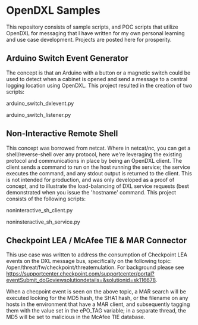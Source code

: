 # OpenDXL Samples
This repository consists of sample scripts, and POC scripts that utilize OpenDXL for messaging that I have written for my own personal learning and use case development.  Projects are posted here for prosperity.

## Arduino Switch Event Generator
The concept is that an Arduino with a button or a magnetic switch could be used to detect when a cabinet is opened and send a message to a central logging location using OpenDXL. This project resulted in the creation of two scripts:

arduino_switch_dxlevent.py

arduino_switch_listener.py

## Non-Interactive Remote Shell
This concept was borrowed from netcat.  Where in netcat/nc, you can get a shell/reverse-shell over any protocol, here we're leveraging the existing protocol and communications in place by being an OpenDXL client.  The client sends a command to run on the host running the service; the service executes the command, and any stdout output is returned to the client.  This is not intended for production, and was only developed as a proof of concept, and to illustrate the load-balancing of DXL service requests (best demonstrated when you issue the 'hostname' command.  This project consists of the following scripts:

noninteractive_sh_client.py

noninsteractive_sh_service.py

## Checkpoint LEA / McAfee TIE & MAR Connector
This use case was written to address the consumption of Checkpoint LEA events on the DXL message bus, specifically on the following topic:
/open/threat/fw/checkpoint/threatemulation. For background please see https://supportcenter.checkpoint.com/supportcenter/portal?eventSubmit_doGoviewsolutiondetails=&solutionid=sk116678.

When a checpoint event is seen on the above topic, a MAR search will be executed looking for the MD5 hash, the SHA1 hash, or the filename on any hosts in the environment that have a MAR client, and subsequently tagging them with the value set in the ePO_TAG variable; in a separate thread, the MD5 will be set to malicious in the McAfee TIE database. 
